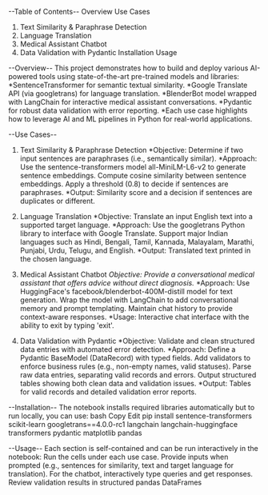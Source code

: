 --Table of Contents--
Overview
Use Cases
1. Text Similarity & Paraphrase Detection
2. Language Translation
3. Medical Assistant Chatbot
4. Data Validation with Pydantic
Installation
Usage

--Overview--
This project demonstrates how to build and deploy various AI-powered tools using state-of-the-art pre-trained models and libraries:
*SentenceTransformer for semantic textual similarity.
*Google Translate API (via googletrans) for language translation.
*BlenderBot model wrapped with LangChain for interactive medical assistant conversations.
*Pydantic for robust data validation with error reporting.
*Each use case highlights how to leverage AI and ML pipelines in Python for real-world applications.

--Use Cases--
1. Text Similarity & Paraphrase Detection
*Objective: Determine if two input sentences are paraphrases (i.e., semantically similar).
*Approach:
Use the sentence-transformers model all-MiniLM-L6-v2 to generate sentence embeddings.
Compute cosine similarity between sentence embeddings.
Apply a threshold (0.8) to decide if sentences are paraphrases.
*Output: Similarity score and a decision if sentences are duplicates or different.

2. Language Translation
*Objective: Translate an input English text into a supported target language.
*Approach:
Use the googletrans Python library to interface with Google Translate.
Support major Indian languages such as Hindi, Bengali, Tamil, Kannada, Malayalam, Marathi, Punjabi, Urdu, Telugu, and English.
*Output: Translated text printed in the chosen language.

3. Medical Assistant Chatbot
*Objective: Provide a conversational medical assistant that offers advice without direct diagnosis.*
*Approach:
Use HuggingFace's facebook/blenderbot-400M-distill model for text generation.
Wrap the model with LangChain to add conversational memory and prompt templating.
Maintain chat history to provide context-aware responses.
*Usage: Interactive chat interface with the ability to exit by typing 'exit'.

4. Data Validation with Pydantic
*Objective: Validate and clean structured data entries with automated error detection.
*Approach:
Define a Pydantic BaseModel (DataRecord) with typed fields.
Add validators to enforce business rules (e.g., non-empty names, valid statuses).
Parse raw data entries, separating valid records and errors.
Output structured tables showing both clean data and validation issues.
*Output: Tables for valid records and detailed validation error reports.

--Installation--
The notebook installs required libraries automatically but to run locally, you can use:
bash
Copy
Edit
pip install sentence-transformers scikit-learn googletrans==4.0.0-rc1 langchain langchain-huggingface transformers pydantic matplotlib pandas

--Usage--
Each section is self-contained and can be run interactively in the notebook:
Run the cells under each use case.
Provide inputs when prompted (e.g., sentences for similarity, text and target language for translation).
For the chatbot, interactively type queries and get responses.
Review validation results in structured pandas DataFrames


